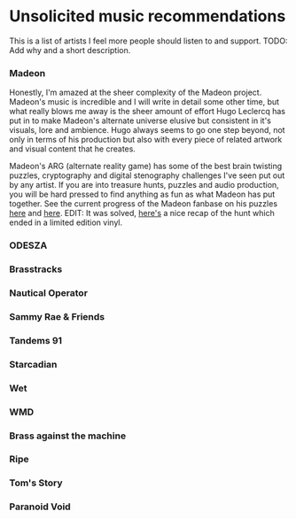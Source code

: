 # Unsolicited music recommendations
This is a list of artists I feel more people should listen to and support. TODO: Add why and a short description.

### Madeon
Honestly, I'm amazed at the sheer complexity of the Madeon project. Madeon's music is incredible and I will write in detail some other time, but what really blows me away is the sheer amount of effort Hugo Leclercq has put in to make Madeon's alternate universe elusive but consistent in it's visuals, lore and ambience. Hugo always seems to go one step beyond, not only in terms of his production but also with every piece of related artwork and visual content that he creates. 

Madeon's ARG (alternate reality game) has some of the best brain twisting puzzles, cryptography and digital stenography challenges I've seen put out by any artist. If you are into treasure hunts, puzzles and audio production, you will be hard pressed to find anything as fun as what Madeon has put together. See the current progress of the Madeon fanbase on his puzzles [here](https://app.milanote.com/1K6AHK1oYXIdaR/madeon-good-faith-era-visual-timeline?p=dTTCt9pEIXE) and [here](https://docs.google.com/document/d/1drmb4PvNJcGLfFjHiuw66r8qQ61dgat4_vOlP2-AmHw/edit). EDIT: It was solved, [here's](https://old.reddit.com/r/madeon/comments/ikbinl/a_full_detailed_explanation_on_the_arg_and_how_we/) a nice recap of the hunt which ended in a limited edition vinyl.



### ODESZA

### Brasstracks

### Nautical Operator

### Sammy Rae & Friends

### Tandems 91

### Starcadian

### Wet

### WMD

### Brass against the machine

### Ripe

### Tom's Story

### Paranoid Void
